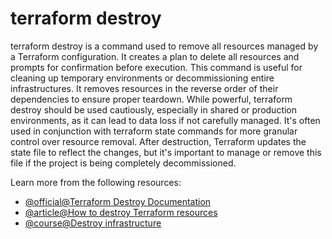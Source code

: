 # terraform destroy

terraform destroy is a command used to remove all resources managed by a Terraform configuration. It creates a plan to delete all resources and prompts for confirmation before execution. This command is useful for cleaning up temporary environments or decommissioning entire infrastructures. It removes resources in the reverse order of their dependencies to ensure proper teardown. While powerful, terraform destroy should be used cautiously, especially in shared or production environments, as it can lead to data loss if not carefully managed. It's often used in conjunction with terraform state commands for more granular control over resource removal. After destruction, Terraform updates the state file to reflect the changes, but it's important to manage or remove this file if the project is being completely decommissioned.

Learn more from the following resources:

- [@official@Terraform Destroy Documentation](https://developer.hashicorp.com/terraform/cli/commands/destroy)
- [@article@How to destroy Terraform resources](https://spacelift.io/blog/how-to-destroy-terraform-resources)
- [@course@Destroy infrastructure](https://developer.hashicorp.com/terraform/tutorials/aws-get-started/aws-destroy)